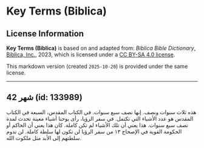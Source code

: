 # Key Terms (Biblica)

## License Information

**Key Terms (Biblica)** is based on and adapted from: _Biblica Bible Dictionary_, [Biblica, Inc.](https://www.biblica.com/), 2023, which is licensed under a [CC BY-SA 4.0 license](https://creativecommons.org/licenses/by-sa/4.0/legalcode.en).

This markdown version (created `2025-10-20`) is provided under the same license.



--------------------------------

## 42 شهر (id: 133989)

هذه ثلاث سنوات ونصف. إنها نصف سبع سنوات. في الكتاب المقدس، السبعة في الكتاب المقدس هو عدد الأشياء التي تكتمل. في سفر الرؤيا، رأى يوحنا أشياء معينة تحدث لمدة نصف سبع سنوات. هذا يعني أن تلك الأشياء لم تكن كاملة. كان هذا يعني أن الحاكم أو الحكومة القوية في الإصحاح ١٣ من سفر الرؤيا لن تكون لها سلطة كاملة. لن تدوم سلطتهم إلى الأبد مثل ملكوت الله.


